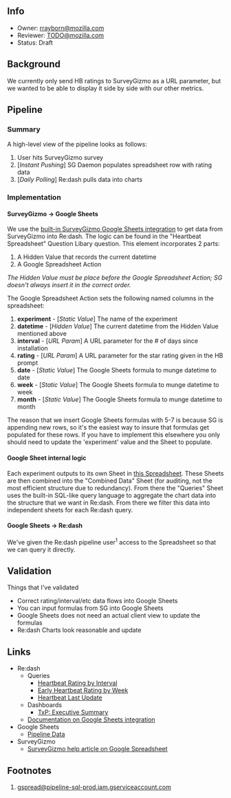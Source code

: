 ## Info
* Owner: rrayborn@mozilla.com
* Reviewer: TODO@mozilla.com
* Status: Draft

## Background
We currently only send HB ratings to SurveyGizmo as a URL parameter, but we wanted to be able to display it side by side with our other metrics.

## Pipeline
### Summary
A high-level view of the pipeline looks as follows:

1. User hits SurveyGizmo survey
2. [*Instant Pushing*] SG Daemon populates spreadsheet row with rating data
3. [*Daily Polling*] Re:dash pulls data into charts

### Implementation
#### SurveyGizmo -> Google Sheets
We use the [built-in SurveyGizmo Google Sheets integration](https://help.surveygizmo.com/help/google-spreadsheet-integration) to get data from SurveyGizmo into Re:dash.  The logic can be found in the "Heartbeat Spreadsheet" Question Libary question.  This element incorporates 2 parts:

1. A Hidden Value that records the current datetime
2. A Google Spreadsheet Action

*The Hidden Value must be place before the Google Spreadsheet Action; SG doesn't always insert it in the correct order.*


The Google Spreadsheet Action sets the following named columns in the spreadsheet:

1. **experiment** - [*Static Value*] The name of the experiment
2. **datetime** - [*Hidden Value*] The current datetime from the Hidden Value mentioned above
3. **interval** - [*URL Param*] A URL parameter for the # of days since installation
4. **rating** - [*URL Param*] A URL parameter for the star rating given in the HB prompt
5. **date** - [*Static Value*] The Google Sheets formula to munge datetime to date
6. **week** - [*Static Value*] The Google Sheets formula to munge datetime to week 
7. **month** - [*Static Value*] The Google Sheets formula to munge datetime to month

The reason that we insert Google Sheets formulas with 5-7 is because SG is appending new rows, so it's the easiest way to insure that formulas get populated for these rows.  If you have to implement this elsewhere you only should need to update the 'experiment' value and the Sheet to populate.

#### Google Sheet internal logic
Each experiment outputs to its own Sheet in [this Spreadsheet](https://docs.google.com/spreadsheets/d/1SDv1xE6YnFNu-4s0PTZg9LQZLbHmTULXnd-8kBf0oBk/edit).  These Sheets are then combined into the "Combined Data" Sheet (for auditing, not the most efficient structure due to redundancy).  From there the "Queries" Sheet uses the built-in SQL-like query language to aggregate the chart data into the structure that we want in Re:dash.  From there we filter this data into independent sheets for each Re:dash query.

#### Google Sheets -> Re:dash
We've given the Re:dash pipeline user<sup>1</sup> access to the Spreadsheet so that we can query it directly.

## Validation
Things that I've validated
* Correct rating/interval/etc data flows into Google Sheets
* You can input formulas from SG into Google Sheets
* Google Sheets does not need an actual client view to update the formulas
* Re:dash Charts look reasonable and update

## Links
* Re:dash
  * Queries
    * [Heartbeat Rating by Interval](https://sql.telemetry.mozilla.org/queries/1073/source#1871)
    * [Early Heartbeat Rating by Week](https://sql.telemetry.mozilla.org/queries/1072/source#1869)
    * [Heartbeat Last Update](https://sql.telemetry.mozilla.org/queries/1077/source#table)
  * Dashboards
    * [TxP: Executive Summary](https://sql.telemetry.mozilla.org/dashboard/txp-executive-summary#edit_dashboard_dialog)
  * [Documentation on Google Sheets integration](http://docs.redash.io/en/latest/datasources.html#google-spreadsheets)
* Google Sheets
  * [Pipeline Data](https://docs.google.com/spreadsheets/d/1SDv1xE6YnFNu-4s0PTZg9LQZLbHmTULXnd-8kBf0oBk/edit)
* SurveyGizmo
  * [SurveyGizmo help article on Google Spreadsheet](https://help.surveygizmo.com/help/google-spreadsheet-integration)

## Footnotes
1. gspread@pipeline-sql-prod.iam.gserviceaccount.com
